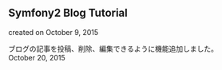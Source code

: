 ## Symfony2 Blog Tutorial
created on October 9, 2015

ブログの記事を投稿、削除、編集できるように機能追加しました。  
October 20, 2015
